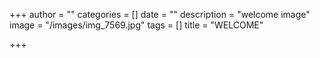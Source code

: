 +++
author = ""
categories = []
date = ""
description = "welcome image"
image = "/images/img_7569.jpg"
tags = []
title = "WELCOME"

+++
